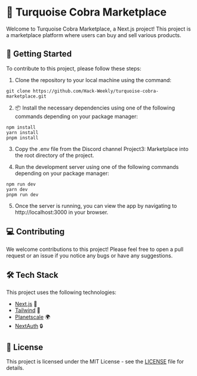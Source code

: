 # 🐍 Turquoise Cobra Marketplace

Welcome to Turquoise Cobra Marketplace, a Next.js project! This project is a marketplace platform where users can buy and sell various products.

## 🚀 Getting Started

To contribute to this project, please follow these steps:

1. Clone the repository to your local machine using the command:

```
git clone https://github.com/Hack-Weekly/turquoise-cobra-marketplace.git
```

2. 📦 Install the necessary dependencies using one of the following commands depending on your package manager:

```
npm install
yarn install
pnpm install
```

3. Copy the .env file from the Discord channel Project3: Marketplace into the root directory of the project.

4. Run the development server using one of the following commands depending on your package manager:

```
npm run dev
yarn dev
pnpm run dev
```

5. Once the server is running, you can view the app by navigating to http://localhost:3000 in your browser.

## 💻 Contributing

We welcome contributions to this project! Please feel free to open a pull request or an issue if you notice any bugs or have any suggestions.

## 🛠️ Tech Stack

This project uses the following technologies:

- [Next.js](https://nextjs.org/docs) 🚀
- [Tailwind](https://tailwindcss.com/docs/utility-first) 🎨
- [Planetscale](https://planetscale.com/docs) 🌍
- [NextAuth](https://next-auth.js.org/getting-started/introduction) 🔒

## 📄 License

This project is licensed under the MIT License - see the [LICENSE](LICENSE) file for details.
